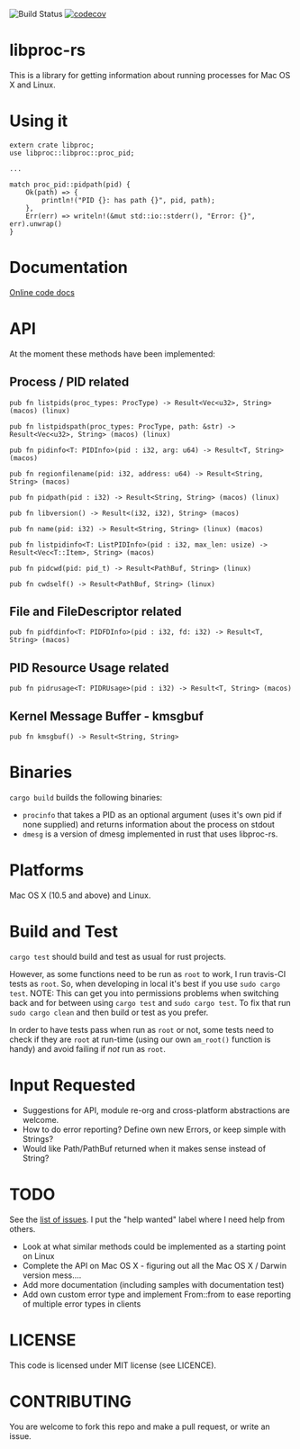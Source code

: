 ![Build Status](https://travis-ci.org/andrewdavidmackenzie/libproc-rs.svg?branch=master "Mac OS X")
[![codecov](https://codecov.io/gh/andrewdavidmackenzie/libproc-rs/branch/master/graph/badge.svg)](https://codecov.io/gh/andrewdavidmackenzie/libproc-rs)

# libproc-rs
This is a library for getting information about running processes for Mac OS X and Linux.

# Using it
```
extern crate libproc;
use libproc::libproc::proc_pid;

...

match proc_pid::pidpath(pid) {
    Ok(path) => {
        println!("PID {}: has path {}", pid, path);
    },
    Err(err) => writeln!(&mut std::io::stderr(), "Error: {}", err).unwrap()
}
```

# Documentation
[Online code docs](https://andrewdavidmackenzie.github.io/libproc-rs/libproc/)

# API
At the moment these methods have been implemented:

## Process / PID related
```
pub fn listpids(proc_types: ProcType) -> Result<Vec<u32>, String> (macos) (linux)
```
```
pub fn listpidspath(proc_types: ProcType, path: &str) -> Result<Vec<u32>, String> (macos) (linux)
```
```
pub fn pidinfo<T: PIDInfo>(pid : i32, arg: u64) -> Result<T, String> (macos)
```
```
pub fn regionfilename(pid: i32, address: u64) -> Result<String, String> (macos)
```
```
pub fn pidpath(pid : i32) -> Result<String, String> (macos) (linux)
```
```
pub fn libversion() -> Result<(i32, i32), String> (macos)
```
```
pub fn name(pid: i32) -> Result<String, String> (linux) (macos)
```
```
pub fn listpidinfo<T: ListPIDInfo>(pid : i32, max_len: usize) -> Result<Vec<T::Item>, String> (macos)
```
```
pub fn pidcwd(pid: pid_t) -> Result<PathBuf, String> (linux)
```
```
pub fn cwdself() -> Result<PathBuf, String> (linux)
```

## File and FileDescriptor related
```
pub fn pidfdinfo<T: PIDFDInfo>(pid : i32, fd: i32) -> Result<T, String> (macos)
```

## PID Resource Usage related
```
pub fn pidrusage<T: PIDRUsage>(pid : i32) -> Result<T, String> (macos)
```

## Kernel Message Buffer - kmsgbuf
```
pub fn kmsgbuf() -> Result<String, String>
```

# Binaries
`cargo build` builds the following binaries:
- `procinfo` that takes a PID as an optional argument (uses it's own pid if none supplied) and returns information about the process on stdout
- `dmesg` is a version of dmesg implemented in rust that uses libproc-rs.

# Platforms
Mac OS X (10.5 and above) and Linux.

# Build and Test
`cargo test` should build and test as usual for rust projects.

However, as some functions need to be run as `root` to work, I run travis-CI tests as `root`. So, when developing in local
it's best if you use `sudo cargo test`. NOTE: This can get you into permissions problems when switching back and for
between using `cargo test` and `sudo cargo test`. To fix that run `sudo cargo clean` and then build or test as you prefer.

In order to have tests pass when run as `root` or not, some tests need to check if they are `root` at run-time 
(using our own `am_root()` function is handy) and avoid failing if *not* run as `root`. 

# Input Requested
* Suggestions for API, module re-org and cross-platform abstractions are welcome.
* How to do error reporting? Define own new Errors, or keep simple with Strings?
* Would like Path/PathBuf returned when it makes sense instead of String?

# TODO
See the [list of issues](https://github.com/andrewdavidmackenzie/libproc-rs/issues). 
I put the "help wanted" label where I need help from others.
 
- Look at what similar methods could be implemented as a starting point on Linux
- Complete the API on Mac OS X - figuring out all the Mac OS X / Darwin version mess....
- Add more documentation (including samples with documentation test)
- Add own custom error type and implement From::from to ease reporting of multiple error types in clients

# LICENSE
This code is licensed under MIT license (see LICENCE).

# CONTRIBUTING
You are welcome to fork this repo and make a pull request, or write an issue.
